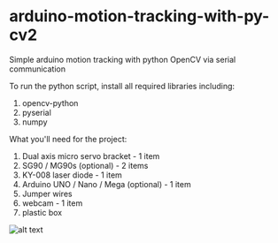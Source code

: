 # arduino-motion-tracking-with-py-cv2
Simple arduino motion tracking with python OpenCV via serial communication

To run the python script, install all required libraries including:
1. opencv-python
2. pyserial
3. numpy

What you'll need for the project:
1. Dual axis micro servo bracket - 1 item
2. SG90 / MG90s (optional) - 2 items
3. KY-008 laser diode - 1 item
4. Arduino UNO / Nano / Mega (optional) - 1 item
5. Jumper wires
6. webcam - 1 item
7. plastic box

![alt text](https://cdn.discordapp.com/attachments/990218769823567883/1005691253972803685/IMG_20220807_110838.jpg)
